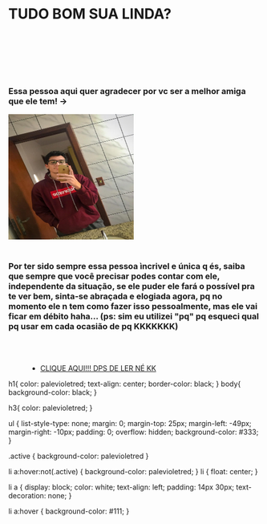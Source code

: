 <!DOCTYPE html>
<html lang="br">
<head>
    <meta charset="UTF-8">
    <meta name="viewport" content="width=device-width, initial-scale=1.0">
    <title>Olá Amiga!</title>
    <link rel="stylesheet" href="Teste.css">
</head>
<body>
    <h1>TUDO BOM SUA LINDA?</h1>
    <br>
    <br>
    <br>
    <br>
    <br>
    <h3>Essa pessoa aqui quer agradecer por vc ser a melhor amiga que ele tem! -></h3>
    <img src="Eu.jpeg" alt="sou lindo" height="250px" width="250px">
    <br>
    <br>
    <h3>Por ter sido sempre essa pessoa ìncrivel e única q és, saiba que sempre que você precisar podes  contar com ele, independente da situação, se ele puder ele fará o possível pra te ver bem, sinta-se abraçada e elogiada agora, pq no momento ele n tem como fazer isso pessoalmente, mas ele vai ficar em débito haha... (ps: sim eu utilizei "pq" pq esqueci qual pq usar em cada ocasião de pq KKKKKKK)</h3>
<br>
<br>
<menu>
    <ul>
        <li><a href="qr.html">CLIQUE AQUI!!! DPS DE LER NÉ KK</a></li>
      </ul> 
</menu>
    h1{
    color: palevioletred;
    text-align: center;
    border-color: black;
}
body{
    background-color: black;
}

h3{
    color: palevioletred;
}

ul {
    list-style-type: none;
    margin: 0;
    margin-top: 25px;
    margin-left: -49px;
    margin-right: -10px;
    padding: 0;
    overflow: hidden;
    background-color: #333;
  }

  .active {
    background-color: palevioletred
}

 li a:hover:not(.active) {
   background-color: palevioletred;
 }
 li {
   float: center;
 }
 
 li a {
   display: block;
   color: white;
   text-align: left;
   padding: 14px 30px;
   text-decoration: none;
 }
 
 li a:hover {
   background-color: #111;
 }

</body>
</html>
